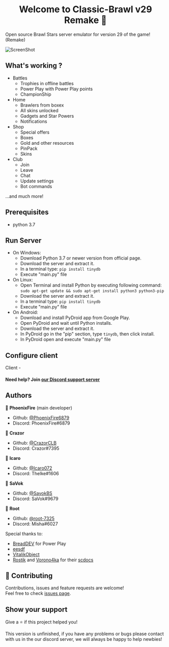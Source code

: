 <h1 align="center">Welcome to Classic-Brawl v29 Remake 👋</h1>

Open source Brawl Stars server emulator for version 29 of the game! (Remake)


![ScreenShot](https://media.discordapp.net/attachments/873256548951007282/924927810785644624/Screenshot_2021-12-28-12-31-20-32_9be38742fa586b5fa21c43773fe5c666.jpg) 


## What's working ?
- Battles
  - Trophies in offline battles
  - Power Play with Power Play points
  - ChampionShip
- Home
  - Brawlers from boxex
  - All skins unlocked
  - Gadgets and Star Powers
  - Notifications
- Shop
  - Special offers
  - Boxes
  - Gold and other resources 
  - PinPack
  - Skins
- Club
  - Join
  - Leave
  - Chat
  - Update settings
  - Bot commands

...and much more!


## Prerequisites

- python 3.7


## Run Server
- On Windows:
    - Download Python 3.7 or newer version from official page.
    - Download the server and extract it.
    - In a terminal type: ```pip install tinydb```
    - Execute "main.py" file
- On Linux:
    - Open Terminal and install Python by executing following command:
    ```sudo apt-get update && sudo apt-get install python3 python3-pip```
    - Download the server and extract it.
    - In a terminal type: ```pip install tinydb```
    - Execute "main.py" file
- On Android:
    - Download and install PyDroid app from Google Play.
    - Open PyDroid and wait until Python installs.
    - Download the server and extract it.
    - In PyDroid go in the "pip" section, type ```tinydb```, then click install.
    - In PyDroid open and execute "main.py" file


## Configure client
Client - 





#### Need help? Join [our Discord support server](https://discord.gg/HCxXgUGhv2)




## Authors

👤 **PhoenixFire** (main developer)

* Github: [@PhoenixFire6879](https://github.com/PhoenixFire6879)
* Discord: PhoenixFire#6879

👤 **Crazor**

* Github: [@CrazorCLB](https://github.com/CrazorCLB)
* Discord: Crazor#7395

👤 **Icaro**

* Github: [@Icaro072](https://github.com/Icaro072)
* Discord: TheIke#1606

👤 **SaVok**

* Github: [@SavokBS](https://github.com/SavokBS)
* Discord: SaVok#9679

👤 **Root**

* Github: [@root-7325](https://github.com/root-7325)
* Discord: Misha#6027

Special thanks to:
- [BreadDEV](https://github.com/BreadBSS) for Power Play 
- [eesdf](https://github.com/eesdfdev)
- [VitalikObject](https://github.com/VitalikObject)
- [Rostik](https://github.com/RostikDevv) and [Vorono4ka](https://github.com/Vorono4ka) for their [scdocs](https://github.com/RostikDevv/scdocs)


## 🤝 Contributing

Contributions, issues and feature requests are welcome!<br />Feel free to check [issues page](https://github.com/crossfireTeam/classicbrawlv29remake/issues).

## Show your support

Give a ⭐️ if this project helped you!

This version is unfinished, if you have any problems or bugs please contact with us in the our discord server, we will always be happy to help newbies!

